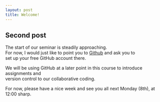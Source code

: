 ```yaml
---
layout: post
title: Welcome!
---
```


## Second post ##
  
  
The start of our seminar is steadily approaching.  
For now, I would just like to point you to [Github](http://github.com) and ask you to  
set up your free GitHub account there.  

We will be using GitHub at a later point in this course to introduce assignments and  
version control to our collaborative coding.  

For now, please have a nice week and see you all next Monday (8th), at 12:00 sharp.
